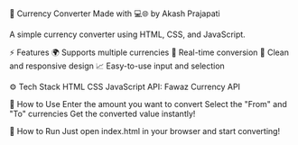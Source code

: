 💱 Currency Converter
Made with 💻🌐 by Akash Prajapati

A simple currency converter using HTML, CSS, and JavaScript.

⚡ Features
🌍 Supports multiple currencies
🔄 Real-time conversion
📱 Clean and responsive design
📈 Easy-to-use input and selection

⚙️ Tech Stack
HTML
CSS
JavaScript
API: Fawaz Currency API

🚀 How to Use
Enter the amount you want to convert
Select the "From" and "To" currencies
Get the converted value instantly!

🚀 How to Run
Just open index.html in your browser and start converting!
